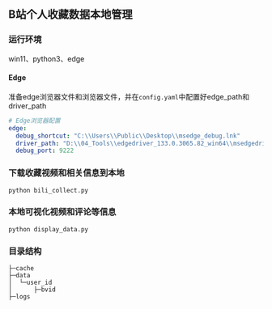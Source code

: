 ## B站个人收藏数据本地管理

### 运行环境
win11、python3、edge

#### Edge
准备edge浏览器文件和浏览器文件，并在`config.yaml`中配置好edge_path和driver_path
```yaml
# Edge浏览器配置
edge:
  debug_shortcut: "C:\\Users\\Public\\Desktop\\msedge_debug.lnk"
  driver_path: "D:\\04_Tools\\edgedriver_133.0.3065.82_win64\\msedgedriver.exe"
  debug_port: 9222
```

### 下载收藏视频和相关信息到本地
```shell
python bili_collect.py
```

### 本地可视化视频和评论等信息
```shell
python display_data.py
```

### 目录结构
```shell
├─cache
├─data
│  └─user_id
│      ├─bvid
├─logs
```
